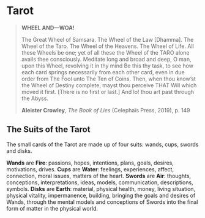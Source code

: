 # Tarot

>**WHEEL AND—WOA!**
>
>The Great Wheel of Samsara.
>The Wheel of the Law [Dhamma].
>The Wheel of the Taro.
>The Wheel of the Heavens.
>The Wheel of Life.
>All these Wheels be one; yet of all these the Wheel of
>the TARO alone avails thee consciously.
>Meditate long and broad and deep, O man, upon this
>Wheel, revolving it in thy mind
>Be this thy task, to see how each card springs necessarily
>from each other card, even in due order from The
>Fool unto The Ten of Coins.
>Then, when thou know’st the Wheel of Destiny
>complete, mayst thou perceive THAT Will which
>moved it first. [There is no first or last.]
>And lo! thou art past through the Abyss.
>
>**Aleister Crowley**, *The Book of Lies* (Celephaïs Press, 2019), p. 149


## The Suits of the Tarot

The small cards of the Tarot are made up of four suits: wands, cups, swords and disks.

**Wands** are **Fire**: passions, hopes, intentions, plans, goals, desires, motivations, drives.
**Cups** are **Water**: feelings, experiences, affect, connection, moral issues, matters of the heart.
**Swords** are **Air**: thoughts, conceptions, interpretations, ideas, models, communication, descriptions, symbols.
**Disks** are **Earth**: material, physical health, money, living situation, physical vitality, impermanence, building, bringing the goals and desires of Wands, through the mental models and conceptions of Swords into the final form of matter in the physical world.


